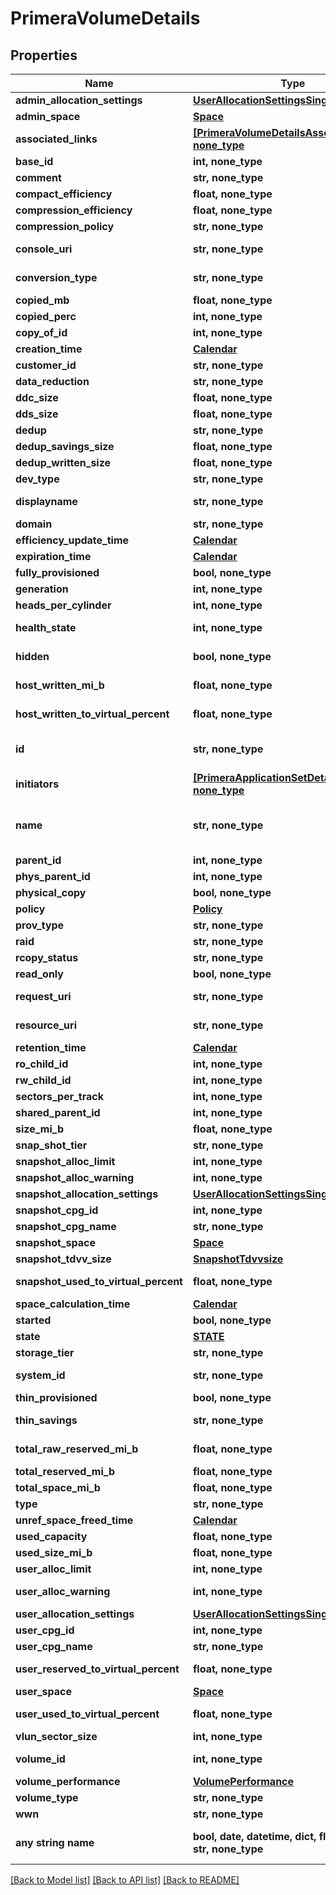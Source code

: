 # PrimeraVolumeDetails


## Properties
Name | Type | Description | Notes
------------ | ------------- | ------------- | -------------
**admin_allocation_settings** | [**UserAllocationSettingsSingle**](UserAllocationSettingsSingle.md) |  | [optional] 
**admin_space** | [**Space**](Space.md) |  | [optional] 
**associated_links** | [**[PrimeraVolumeDetailsAssociatedLinks], none_type**](PrimeraVolumeDetailsAssociatedLinks.md) | Associated Links | [optional] 
**base_id** | **int, none_type** | snapshot Tdvv Size | [optional] 
**comment** | **str, none_type** | Comments | [optional] 
**compact_efficiency** | **float, none_type** | Compact Efficiency | [optional] 
**compression_efficiency** | **float, none_type** | Compression Efficiency | [optional] 
**compression_policy** | **str, none_type** | Compression Policy | [optional] 
**console_uri** | **str, none_type** | consoleUri for detailed storage object | [optional] 
**conversion_type** | **str, none_type** | Conversion Type of Volume | [optional] 
**copied_mb** | **float, none_type** | Copied MB | [optional] 
**copied_perc** | **int, none_type** | Copied Perecentage | [optional] 
**copy_of_id** | **int, none_type** | Copy of Id | [optional] 
**creation_time** | [**Calendar**](Calendar.md) |  | [optional] 
**customer_id** | **str, none_type** | customerId | [optional] 
**data_reduction** | **str, none_type** | Data Reduction type | [optional] 
**ddc_size** | **float, none_type** |  | [optional] 
**dds_size** | **float, none_type** |  | [optional] 
**dedup** | **str, none_type** | Dedup | [optional] 
**dedup_savings_size** | **float, none_type** |  | [optional] 
**dedup_written_size** | **float, none_type** |  | [optional] 
**dev_type** | **str, none_type** | Device Type | [optional] 
**displayname** | **str, none_type** | Display name of the volume | [optional] 
**domain** | **str, none_type** | Domain of the volume | [optional] 
**efficiency_update_time** | [**Calendar**](Calendar.md) |  | [optional] 
**expiration_time** | [**Calendar**](Calendar.md) |  | [optional] 
**fully_provisioned** | **bool, none_type** |  | [optional] 
**generation** | **int, none_type** | generation | [optional] 
**heads_per_cylinder** | **int, none_type** | Heads per Cylinder | [optional] 
**health_state** | **int, none_type** | Health status of the Volume. | [optional] 
**hidden** | **bool, none_type** | Flag to know if the Volume is hidden or not | [optional] 
**host_written_mi_b** | **float, none_type** | Host written data size in MiB. | [optional] 
**host_written_to_virtual_percent** | **float, none_type** | Host written to virtual percent | [optional] 
**id** | **str, none_type** | UUID string uniquely identifying the storage system object. | [optional] 
**initiators** | [**[PrimeraApplicationSetDetailsInitiators], none_type**](PrimeraApplicationSetDetailsInitiators.md) | Initiator details | [optional] 
**name** | **str, none_type** | A user friendly name to identify the storage system volume (resourceName). | [optional] 
**parent_id** | **int, none_type** | Parent Id | [optional] 
**phys_parent_id** | **int, none_type** | physical Parent Id | [optional] 
**physical_copy** | **bool, none_type** |  | [optional] 
**policy** | [**Policy**](Policy.md) |  | [optional] 
**prov_type** | **str, none_type** |  | [optional] 
**raid** | **str, none_type** | Raid | [optional] 
**rcopy_status** | **str, none_type** | RemoteCopy Status | [optional] 
**read_only** | **bool, none_type** |  | [optional] 
**request_uri** | **str, none_type** | requestUri for detailed volume object | [optional] 
**resource_uri** | **str, none_type** | resourceUri for detailed volume object | [optional] 
**retention_time** | [**Calendar**](Calendar.md) |  | [optional] 
**ro_child_id** | **int, none_type** | RO child id | [optional] 
**rw_child_id** | **int, none_type** |  | [optional] 
**sectors_per_track** | **int, none_type** | Sector per Track | [optional] 
**shared_parent_id** | **int, none_type** | Shared Parent Id | [optional] 
**size_mi_b** | **float, none_type** | Size in MiB | [optional] 
**snap_shot_tier** | **str, none_type** | Snapshot Tier | [optional] 
**snapshot_alloc_limit** | **int, none_type** | Snapshot alloc limit | [optional] 
**snapshot_alloc_warning** | **int, none_type** | Snapshot alloc Warning | [optional] 
**snapshot_allocation_settings** | [**UserAllocationSettingsSingle**](UserAllocationSettingsSingle.md) |  | [optional] 
**snapshot_cpg_id** | **int, none_type** | Snapshot CPG Id | [optional] 
**snapshot_cpg_name** | **str, none_type** | Snapshot CPG name | [optional] 
**snapshot_space** | [**Space**](Space.md) |  | [optional] 
**snapshot_tdvv_size** | [**SnapshotTdvvsize**](SnapshotTdvvsize.md) |  | [optional] 
**snapshot_used_to_virtual_percent** | **float, none_type** | Snapshot used to virtual percent | [optional] 
**space_calculation_time** | [**Calendar**](Calendar.md) |  | [optional] 
**started** | **bool, none_type** |  | [optional] 
**state** | [**STATE**](STATE.md) |  | [optional] 
**storage_tier** | **str, none_type** | Storage Tier | [optional] 
**system_id** | **str, none_type** | SystemUid/serialNumber of the array. | [optional] 
**thin_provisioned** | **bool, none_type** |  | [optional] 
**thin_savings** | **str, none_type** | Thin savings for the detailed volume object | [optional] 
**total_raw_reserved_mi_b** | **float, none_type** | Total Raw Reserved Space in MiB | [optional] 
**total_reserved_mi_b** | **float, none_type** | Description | [optional] 
**total_space_mi_b** | **float, none_type** | Total Space in MiB | [optional] 
**type** | **str, none_type** | type | [optional] 
**unref_space_freed_time** | [**Calendar**](Calendar.md) |  | [optional] 
**used_capacity** | **float, none_type** | Used volume capacity. | [optional] 
**used_size_mi_b** | **float, none_type** | Used Size in MiB | [optional] 
**user_alloc_limit** | **int, none_type** | User alloc limit | [optional] 
**user_alloc_warning** | **int, none_type** | User alloc space limit warning | [optional] 
**user_allocation_settings** | [**UserAllocationSettingsSingle**](UserAllocationSettingsSingle.md) |  | [optional] 
**user_cpg_id** | **int, none_type** | User CPG Id | [optional] 
**user_cpg_name** | **str, none_type** | User CPG Name | [optional] 
**user_reserved_to_virtual_percent** | **float, none_type** | User reseved to virtual percent | [optional] 
**user_space** | [**Space**](Space.md) |  | [optional] 
**user_used_to_virtual_percent** | **float, none_type** | User used to virtual percent | [optional] 
**vlun_sector_size** | **int, none_type** | VLUN sector size | [optional] 
**volume_id** | **int, none_type** | Numeric ID of the resource | [optional] 
**volume_performance** | [**VolumePerformance**](VolumePerformance.md) |  | [optional] 
**volume_type** | **str, none_type** | VV Type | [optional] 
**wwn** | **str, none_type** | Volume wwn. | [optional] 
**any string name** | **bool, date, datetime, dict, float, int, list, str, none_type** | any string name can be used but the value must be the correct type | [optional]

[[Back to Model list]](../README.md#documentation-for-models) [[Back to API list]](../README.md#documentation-for-api-endpoints) [[Back to README]](../README.md)


